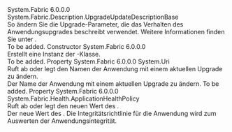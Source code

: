 <Type Name="ApplicationUpgradeUpdateDescription" FullName="System.Fabric.Description.ApplicationUpgradeUpdateDescription">
  <TypeSignature Language="C#" Value="public sealed class ApplicationUpgradeUpdateDescription : System.Fabric.Description.UpgradeUpdateDescriptionBase" />
  <TypeSignature Language="ILAsm" Value=".class public auto ansi sealed beforefieldinit ApplicationUpgradeUpdateDescription extends System.Fabric.Description.UpgradeUpdateDescriptionBase" />
  <TypeSignature Language="DocId" Value="T:System.Fabric.Description.ApplicationUpgradeUpdateDescription" />
  <TypeSignature Language="VB.NET" Value="Public NotInheritable Class ApplicationUpgradeUpdateDescription&#xA;Inherits UpgradeUpdateDescriptionBase" />
  <TypeSignature Language="F#" Value="type ApplicationUpgradeUpdateDescription = class&#xA;    inherit UpgradeUpdateDescriptionBase" />
  <AssemblyInfo>
    <AssemblyName>System.Fabric</AssemblyName>
    <AssemblyVersion>6.0.0.0</AssemblyVersion>
  </AssemblyInfo>
  <Base>
    <BaseTypeName>System.Fabric.Description.UpgradeUpdateDescriptionBase</BaseTypeName>
  </Base>
  <Interfaces />
  <Docs>
    <summary>
      <para>So ändern Sie die Upgrade-Parameter, die das Verhalten des Anwendungsupgrades beschreibt verwendet. Weitere Informationen finden Sie unter <see cref="M:System.Fabric.FabricClient.ApplicationManagementClient.UpdateApplicationUpgradeAsync(System.Fabric.Description.ApplicationUpgradeUpdateDescription)" />.</para>
    </summary>
    <remarks>To be added.</remarks>
  </Docs>
  <Members>
    <Member MemberName=".ctor">
      <MemberSignature Language="C#" Value="public ApplicationUpgradeUpdateDescription ();" />
      <MemberSignature Language="ILAsm" Value=".method public hidebysig specialname rtspecialname instance void .ctor() cil managed" />
      <MemberSignature Language="DocId" Value="M:System.Fabric.Description.ApplicationUpgradeUpdateDescription.#ctor" />
      <MemberSignature Language="VB.NET" Value="Public Sub New ()" />
      <MemberType>Constructor</MemberType>
      <AssemblyInfo>
        <AssemblyName>System.Fabric</AssemblyName>
        <AssemblyVersion>6.0.0.0</AssemblyVersion>
      </AssemblyInfo>
      <Parameters />
      <Docs>
        <summary>
          <para>Erstellt eine Instanz der <see cref="T:System.Fabric.Description.ApplicationUpgradeUpdateDescription" />-Klasse.</para>
        </summary>
        <remarks>To be added.</remarks>
      </Docs>
    </Member>
    <Member MemberName="ApplicationName">
      <MemberSignature Language="C#" Value="public Uri ApplicationName { get; set; }" />
      <MemberSignature Language="ILAsm" Value=".property instance class System.Uri ApplicationName" />
      <MemberSignature Language="DocId" Value="P:System.Fabric.Description.ApplicationUpgradeUpdateDescription.ApplicationName" />
      <MemberSignature Language="VB.NET" Value="Public Property ApplicationName As Uri" />
      <MemberSignature Language="F#" Value="member this.ApplicationName : Uri with get, set" Usage="System.Fabric.Description.ApplicationUpgradeUpdateDescription.ApplicationName" />
      <MemberType>Property</MemberType>
      <AssemblyInfo>
        <AssemblyName>System.Fabric</AssemblyName>
        <AssemblyVersion>6.0.0.0</AssemblyVersion>
      </AssemblyInfo>
      <ReturnValue>
        <ReturnType>System.Uri</ReturnType>
      </ReturnValue>
      <Docs>
        <summary>
          <para>Ruft ab oder legt den Namen der Anwendung mit einem aktuellen Upgrade zu ändern.</para>
        </summary>
        <value>
          <para>Der Name der Anwendung mit einem aktuellen Upgrade zu ändern.</para>
        </value>
        <remarks>To be added.</remarks>
      </Docs>
    </Member>
    <Member MemberName="HealthPolicy">
      <MemberSignature Language="C#" Value="public System.Fabric.Health.ApplicationHealthPolicy HealthPolicy { get; set; }" />
      <MemberSignature Language="ILAsm" Value=".property instance class System.Fabric.Health.ApplicationHealthPolicy HealthPolicy" />
      <MemberSignature Language="DocId" Value="P:System.Fabric.Description.ApplicationUpgradeUpdateDescription.HealthPolicy" />
      <MemberSignature Language="VB.NET" Value="Public Property HealthPolicy As ApplicationHealthPolicy" />
      <MemberSignature Language="F#" Value="member this.HealthPolicy : System.Fabric.Health.ApplicationHealthPolicy with get, set" Usage="System.Fabric.Description.ApplicationUpgradeUpdateDescription.HealthPolicy" />
      <MemberType>Property</MemberType>
      <AssemblyInfo>
        <AssemblyName>System.Fabric</AssemblyName>
        <AssemblyVersion>6.0.0.0</AssemblyVersion>
      </AssemblyInfo>
      <ReturnValue>
        <ReturnType>System.Fabric.Health.ApplicationHealthPolicy</ReturnType>
      </ReturnValue>
      <Docs>
        <summary>
          <para>Ruft ab oder legt den neuen Wert des <see cref="P:System.Fabric.Description.MonitoredRollingApplicationUpgradePolicyDescription.HealthPolicy" />.</para>
        </summary>
        <value>
          <para>Der neue Wert des <see cref="P:System.Fabric.Description.MonitoredRollingApplicationUpgradePolicyDescription.HealthPolicy" />.</para>
        </value>
        <remarks>Die Integritätsrichtlinie für die Anwendung wird zum Auswerten der Anwendungsintegrität.</remarks>
      </Docs>
    </Member>
  </Members>
</Type>